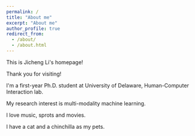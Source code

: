 ```yaml
---
permalink: /
title: "About me"
excerpt: "About me"
author_profile: true
redirect_from: 
  - /about/
  - /about.html
---
```

This is Jicheng Li's homepage!

Thank you for visiting!

I'm a first-year Ph.D. student at University of Delaware, Human-Computer Interaction lab.

My research interest is multi-modality machine learning.

I love music, sprots and movies.

I have a cat and a chinchilla as my pets.

